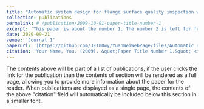 ```yaml
---
title: "Automatic system design for flange surface quality inspection with a bionic motion-vision paradigm"
collection: publications
permalink: # /publication/2009-10-01-paper-title-number-1
excerpt: 'This paper is about the number 1. The number 2 is left for future work.'
date: 2020-09-21
venue: 'Journal 1'
paperurl: '[https://github.com/JET00wy/YuanWeiWebPage/files/Automatic system design for flange surface quality inspection with a bionic motion vision paradigm.pdf](https://www.tandfonline.com/doi/full/10.1080/02533839.2020.1819430)'
citation: 'Your Name, You. (2009). &quot;Paper Title Number 1.&quot; <i>Journal 1</i>. 1(1).'
---
```


The contents above will be part of a list of publications, if the user clicks the link for the publication than the contents of section will be rendered as a full page, allowing you to provide more information about the paper for the reader. When publications are displayed as a single page, the contents of the above "citation" field will automatically be included below this section in a smaller font.
